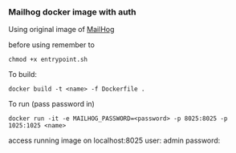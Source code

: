 ### Mailhog docker image with auth

Using original image of [MailHog](https://github.com/mailhog/MailHog)

before using remember to 
```
chmod +x entrypoint.sh
```

To build:
```
docker build -t <name> -f Dockerfile .
```
To run (pass password in)

```
docker run -it -e MAILHOG_PASSWORD=<password> -p 8025:8025 -p 1025:1025 <name>
```

access running image on localhost:8025
user: admin
password: <password>
